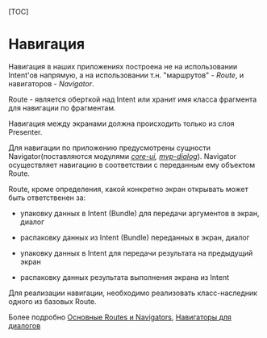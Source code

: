 [TOC]

# Навигация

Навигация в наших приложениях построена не на использовании Intent'ов напрямую,
а на использовании т.н. "маршрутов" - *Route*, и навигаторов - *Navigator*.

Route - является оберткой над Intent или хранит имя класса фрагмента
для навигации по фрагментам.

Навигация между экранами должна происходить только из слоя Presenter.

Для навигации по приложению предусмотрены сущности Navigator(поставляются
модулями *[core-ui][core-ui], [mvp-dialog][dial]*). Navigator осуществляет
навигацию в соответствии с переданным ему объектом Route.

Route, кроме определения, какой конкретно экран открывать может быть
ответственен за:

-  упаковку данных в Intent (Bundle) для передачи аргументов в экран, диалог

-  распаковку данных из Intent (Bundle) переданных в экран, диалог

-  упаковку данных в Intent для передачи результата на предыдущий экран

-  распаковку данных результата выполнения экрана из Intent

Для реализации навигации, необходимо реализовать класс-наследник одного из базовых
Route.

Более подробно [Основные Routes и Navigators][nav], [Навигаторы для диалогов][dial]

[core-ui]: ../../core-ui/README.md
[nav]: ../../core-ui/docs/navigation.md
[dial]: ../../mvp-dialog/README.md